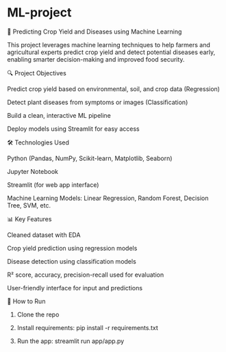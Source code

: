 # ML-project
🌾 Predicting Crop Yield and Diseases using Machine Learning

This project leverages machine learning techniques to help farmers and agricultural experts predict crop yield and detect potential diseases early, enabling smarter decision-making and improved food security.

🔍 Project Objectives

Predict crop yield based on environmental, soil, and crop data (Regression)

Detect plant diseases from symptoms or images (Classification)

Build a clean, interactive ML pipeline

Deploy models using Streamlit for easy access


🛠 Technologies Used

Python (Pandas, NumPy, Scikit-learn, Matplotlib, Seaborn)

Jupyter Notebook

Streamlit (for web app interface)

Machine Learning Models: Linear Regression, Random Forest, Decision Tree, SVM, etc.



📊 Key Features

Cleaned dataset with EDA

Crop yield prediction using regression models

Disease detection using classification models

R² score, accuracy, precision-recall used for evaluation

User-friendly interface for input and predictions


📌 How to Run

1. Clone the repo


2. Install requirements: pip install -r requirements.txt


3. Run the app: streamlit run app/app.py
